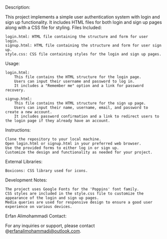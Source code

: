 Description:

This project implements a simple user authentication system with login and sign up functionality. It includes HTML files for both login and sign up pages along with a CSS file for styling.
Files Included:

    login.html: HTML file containing the structure and form for user login.
    signup.html: HTML file containing the structure and form for user sign up.
    style.css: CSS file containing styles for the login and sign up pages.

Usage:

    login.html:
        This file contains the HTML structure for the login page.
        Users can input their username and password to log in.
        It includes a "Remember me" option and a link for password recovery.

    signup.html:
        This file contains the HTML structure for the sign up page.
        Users can input their name, username, email, and password to create a new account.
        It includes password confirmation and a link to redirect users to the login page if they already have an account.

Instructions:

    Clone the repository to your local machine.
    Open login.html or signup.html in your preferred web browser.
    Use the provided forms to either log in or sign up.
    Customize the design and functionality as needed for your project.

External Libraries:

    Boxicons: CSS library used for icons.

Development Notes:

    The project uses Google Fonts for the 'Poppins' font family.
    CSS styles are included in the style.css file to customize the appearance of the login and sign up pages.
    Media queries are used for responsive design to ensure a good user experience on various devices.


Erfan Alimohammadi
Contact:

For any inquiries or support, please contact @erfanalimohammadi@outlook.com.
